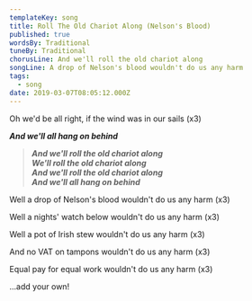 ```yaml
---
templateKey: song
title: Roll The Old Chariot Along (Nelson's Blood)
published: true
wordsBy: Traditional
tuneBy: Traditional
chorusLine: And we'll roll the old chariot along
songLine: A drop of Nelson's blood wouldn't do us any harm
tags:
  - song
date: 2019-03-07T08:05:12.000Z
---
```

Oh we'd be all right, if the wind was in our sails (x3)

***And we'll all hang on behind***

> ***And we'll roll the old chariot along***\
> ***We'll roll the old chariot along***\
> ***And we'll roll the old chariot along***\
> ***And we'll all hang on behind***

Well a drop of Nelson's blood wouldn't do us any harm (x3)

Well a nights' watch below wouldn't do us any harm (x3)

Well a pot of Irish stew wouldn't do us any harm (x3)

And no VAT on tampons wouldn't do us any harm (x3)

Equal pay for equal work wouldn't do us any harm (x3)

...add your own!

